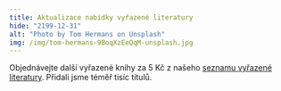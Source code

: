 ```yaml
---
title: Aktualizace nabídky vyřazené literatury
hide: "2199-12-31"
alt: "Photo by Tom Hermans on Unsplash"
img: /img/tom-hermans-9BoqXzEeQqM-unsplash.jpg
---
```

Objednávejte další vyřazené knihy za 5 Kč z našeho [seznamu vyřazené literatury](https://knihovna.pedf.cuni.cz/wp/). Přidali jsme téměř tisíc titulů.
